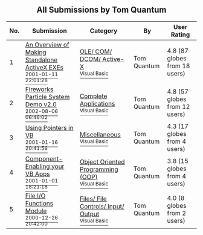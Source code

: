 ﻿<div align="center">

## All Submissions by Tom Quantum

</div>

No.  | Submission | Category | By   | User Rating
---- | ---------- | -------- | ---- | -----------
1 | [An Overview of Making Standalone ActiveX EXEs<br /><sup>2001-01-11 22:01:28</sup>](https://github.com/Planet-Source-Code/tom-quantum-an-overview-of-making-standalone-activex-exes__1-14364) | [OLE/ COM/ DCOM/ Active\-X<br /><sup>Visual Basic</sup>](../ByCategory/ole-com-dcom-active-x__1-29.md) | Tom Quantum | 4.8 (87 globes from 18 users)
2 | [Fireworks Particle System Demo v2\.0<br /><sup>2002-08-06 06:46:02</sup>](https://github.com/Planet-Source-Code/tom-quantum-fireworks-particle-system-demo-v2-0__1-37662) | [Complete Applications<br /><sup>Visual Basic</sup>](../ByCategory/complete-applications__1-27.md) | Tom Quantum | 4.8 (57 globes from 12 users)
3 | [Using Pointers in VB<br /><sup>2001-01-16 20:41:56</sup>](https://github.com/Planet-Source-Code/tom-quantum-using-pointers-in-vb__1-14475) | [Miscellaneous<br /><sup>Visual Basic</sup>](../ByCategory/miscellaneous__1-1.md) | Tom Quantum | 4.3 (17 globes from 4 users)
4 | [Component\-Enabling your VB Apps<br /><sup>2001-01-01 18:21:18</sup>](https://github.com/Planet-Source-Code/tom-quantum-component-enabling-your-vb-apps__1-14027) | [Object Oriented Programming \(OOP\)<br /><sup>Visual Basic</sup>](../ByCategory/object-oriented-programming-oop__1-47.md) | Tom Quantum | 3.8 (15 globes from 4 users)
5 | [File I/O Functions Module<br /><sup>2000-12-26 20:42:00</sup>](https://github.com/Planet-Source-Code/tom-quantum-file-i-o-functions-module__1-13895) | [Files/ File Controls/ Input/ Output<br /><sup>Visual Basic</sup>](../ByCategory/files-file-controls-input-output__1-3.md) | Tom Quantum | 4.0 (8 globes from 2 users)
